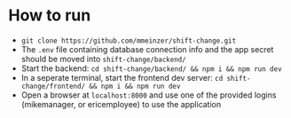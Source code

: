 # How to run
- `git clone https://github.com/mmeinzer/shift-change.git`
- The `.env` file containing database connection info and the app secret should be moved into `shift-change/backend/`
- Start the backend: `cd shift-change/backend/ && npm i && npm run dev`
- In a seperate terminal, start the frontend dev server: `cd shift-change/frontend/ && npm i && npm run dev`
- Open a browser at `localhost:8000` and use one of the provided logins (mikemanager, or ericemployee) to use the application
